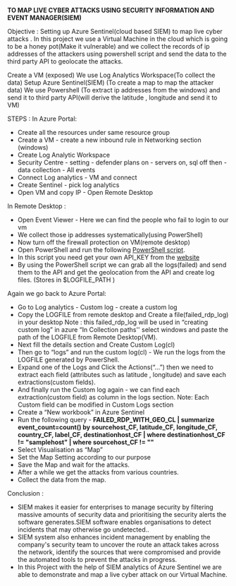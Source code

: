  **TO MAP LIVE CYBER ATTACKS USING SECURITY INFORMATION AND EVENT MANAGER(SIEM)**


Objective : Setting up Azure Sentinel(cloud based SIEM) to map live cyber attacks .
In this project we use a Virtual Machine in the cloud which is going to be a honey pot(Make it vulnerable) and we collect the records of ip addresses of the attackers using powershell script and send the data to the third party API to geolocate the attacks.

Create  a VM (exposed)
We use Log Analytics Workspace(To collect the data)
Setup Azure Sentinel(SIEM) (To create a map to map the attacker data)
We use Powershell (To extract ip addresses from the windows) and send it to third party API(will derive the latitude , longitude and send it to VM) 


STEPS :
In Azure Portal:
* Create all the resources under same resource group
* Create a VM - create a new inbound rule in Networking section (windows)
* Create Log Analytic Workspace 
* Security Centre - setting - defender plans on - servers on, sql off  then -data collection - All events
* Connect Log analytics - VM and connect
* Create Sentinel - pick log analytics
* Open VM and copy IP - Open Remote Desktop 

In Remote Desktop :
* Open Event Viewer - Here we can find the people who fail to login to our vm
* We collect those ip addresses systematically(using PowerShell)
* Now turn off the firewall protection on VM(remote desktop)
* Open PowerShell and run the following [PowerShell script](https://github.com/ThunderrBoltt13/Live_CyberAttack/blob/04394bb6a54c5a460936fffde1a0a612334ed45d/Custom_Security_Log_Exporter.ps1).
* In this script you need get your own API_KEY from the [website](ipgeolocation.io)
* By using the PowerShell script we can grab all the logs(failed) and send them to the API and get the geolocation from the API and create log files. (Stores in       $LOGFILE_PATH )

Again we go back to Azure Portal:
* Go to Log analytics - Custom log - create a custom log
* Copy the LOGFILE from remote desktop and Create a file(failed_rdp_log) in your desktop Note : this failed_rdp_log will be used in “creating custom log” in azure
“In Collection paths'' select windows and paste the path of the LOGFILE from Remote Desktop(VM).
* Next fill the details section and Create Custom Log(cl)
* Then go to “logs” and run the custom log(cl) - We run the logs from the LOGFILE generated by PowerShell. 
* Expand one of the Logs and Click the Actions(“...”) then we need to extract each field (attributes such as latitude , longitude) and save each extractions(custom fields).
* And finally run the Custom log again - we can find each extraction(custom field) as column in the logs section.
 Note: Each Custom field can be modified in Custom Logs section
* Create a “New workbook” in Azure Sentinel
* Run the following query - **FAILED_RDP_WITH_GEO_CL | summarize event_count=count() by sourcehost_CF, latitude_CF, longitude_CF, country_CF, label_CF, destinationhost_CF
| where destinationhost_CF != "samplehost"
| where sourcehost_CF != ""**
* Select Visualisation as “Map”
* Set the Map Setting according to our purpose
* Save the Map and wait for the attacks.
* After a while we get the attacks from various countries.
* Collect the data from the map.

Conclusion :

* SIEM makes it easier for enterprises to manage security by filtering massive amounts of security data and prioritising the security alerts the software generates.SIEM software enables organisations to detect incidents that may otherwise go undetected..
* SIEM system also enhances incident management by enabling the company's security team to uncover the route an attack takes across the network, identify the sources that were compromised and provide the automated tools to prevent the attacks in progress.
* In this Project with the help of SIEM analytics of Azure Sentinel we are able to demonstrate and map a live cyber attack on our Virtual Machine.
